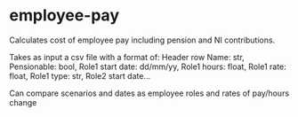 # employee-pay

Calculates cost of employee pay including pension and NI contributions.

Takes as input a csv file with a format of:
    Header row
    Name: str, Pensionable: bool, Role1 start date: dd/mm/yy, Role1 hours: float, Role1 rate: float, Role1 type: str, Role2 start date...

Can compare scenarios and dates as employee roles and rates of pay/hours change
